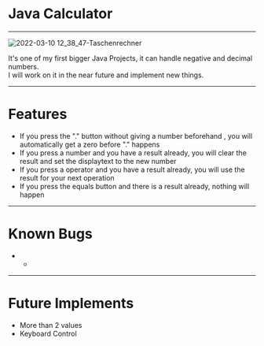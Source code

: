 # Java Calculator

---

![2022-03-10 12_38_47-Taschenrechner](https://user-images.githubusercontent.com/88452877/157654500-9358cfcd-ea05-45ca-9e06-b8137f8bf5b4.png) <br/>


It's one of my first bigger Java Projects, it can handle negative and decimal numbers. <br/>
I will work on it  in the near future and implement new things.




---
# Features

* If you press the "." button without giving a number beforehand , you will automatically get a zero before "." happens <br/>
* If you press a number and you have a result already, you will clear the result and set the displaytext to the new number  <br/>
* If you press a operator and you have a result already, you will use the result for your next operation  <br/>
* If you press the equals button and there is a result already, nothing will happen


---
# Known Bugs

* -



---
# Future Implements

* More than 2 values <br/>
* Keyboard Control

